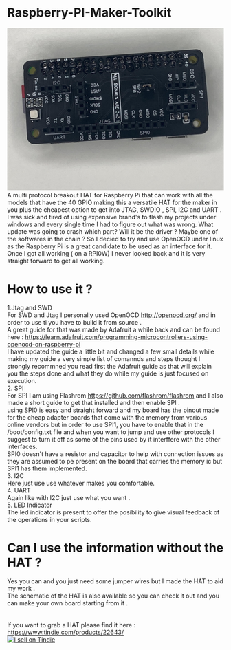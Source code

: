 # Raspberry-PI-Maker-Toolkit
![](pic_rpi_jtag.jpg)
A multi protocol breakout HAT for Raspberry Pi that can work with all the models that have the 40 GPIO making this a versatile HAT for the maker in you plus the cheapest option to get into JTAG, SWDIO , SPI, I2C and UART .<br/>
 I was sick and tired of using expensive brand's to flash my projects under windows and every single time I had to figure out what was wrong. What update was going to crash which part? Will it be the driver ? Maybe one of the softwares in the chain ? So I decied to try and use OpenOCD under linux as the Raspberry Pi is a great candidate to be used as an interface for it. Once I got all working ( on a RPI0W) I never looked back and it is very straight forward to get all working. </br>
 
 # How to use it ?
 
 1.Jtag and SWD</br>
 For SWD and Jtag I personally used OpenOCD http://openocd.org/ and in order to use ti you have to build it from source . </br>
 A great guide for that was made by Adafruit a while back and can be found here : https://learn.adafruit.com/programming-microcontrollers-using-openocd-on-raspberry-pi </br>
 I have updated the guide a little bit and changed a few small details while making my guide a very simple list of comannds and steps thought I strongly recommned you read first the Adafruit guide as that will explain you the steps done and what they do while my guide is just focused on execution. </br>
 2. SPI</br>
 For SPI I am using Flashrom https://github.com/flashrom/flashrom and I also made a short guide to get that installed and then enable SPI . </br>
 using SPI0 is easy and straight forward and my board has the pinout made for the cheap adapter boards that come with the memory from various online vendors but in order to use SPI1, you have to enable that in the /boot/config.txt file and when you want to jump and use other protocols I suggest to turn it off as some of the pins used by it interffere with the other interfaces. </br>
 SPI0 doesn't have a resistor and capacitor to help with connection issues as they are assumed to pe present on the board that carries the memory ic but SPI1 has them implemented. </br>
 3. I2C </br>
 Here just use use whatever makes you comfortable.</br>
 4. UART </br>
 Again like with I2C just use what you want .</br>
 5. LED Indicator </br>
 The led indicator is present to offer the posibility to give visual feedback of the operations in your scripts. </br>
 
 # Can I use the information without the HAT ? 
 Yes you can and you just need some jumper wires but I made the HAT to aid my work . </br>
 The schematic of the HAT is also available so you can check it out and you can make your own board starting from it .</br>
 </br>
 </br>
 If you want to grab a HAT please find it here : https://www.tindie.com/products/22643/ </br>
 <a href="https://www.tindie.com/stores/mikepdiy/?ref=offsite_badges&utm_source=sellers_mikepdiy&utm_medium=badges&utm_campaign=badge_large"><img src="https://d2ss6ovg47m0r5.cloudfront.net/badges/tindie-larges.png" alt="I sell on Tindie" width="200" height="104"></a>
 
